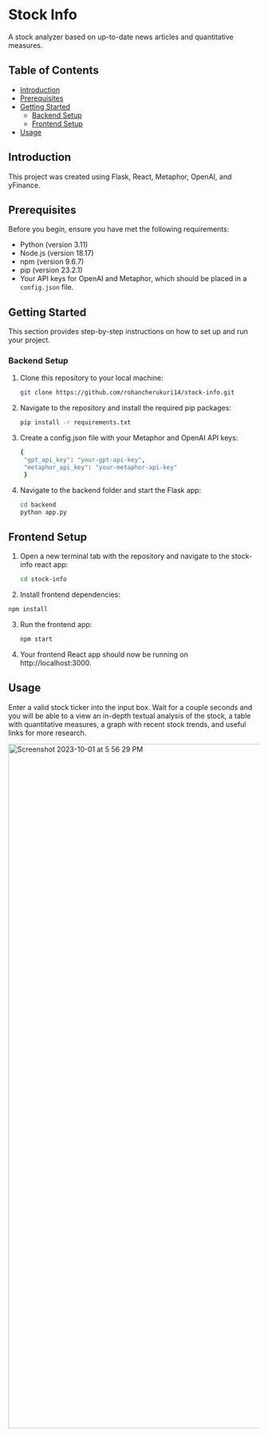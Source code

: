 # Stock Info

A stock analyzer based on up-to-date news articles and quantitative measures.

## Table of Contents

- [Introduction](#introduction)
- [Prerequisites](#prerequisites)
- [Getting Started](#getting-started)
  - [Backend Setup](#backend-setup)
  - [Frontend Setup](#frontend-setup)
- [Usage](#usage)

## Introduction

This project was created using Flask, React, Metaphor, OpenAI, and yFinance. 

## Prerequisites

Before you begin, ensure you have met the following requirements:

- Python (version 3.11)
- Node.js (version 18.17)
- npm (version 9.6.7)
- pip (version 23.2.1)
- Your API keys for OpenAI and Metaphor, which should be placed in a `config.json` file.

## Getting Started

This section provides step-by-step instructions on how to set up and run your project.

### Backend Setup

1. Clone this repository to your local machine:

   ```bash
   git clone https://github.com/rohancherukuri14/stock-info.git
   ```
2. Navigate to the repository and install the required pip packages:
   ```bash
   pip install -r requirements.txt
   ```
3. Create a config.json file with your Metaphor and OpenAI API keys:
   ```bash
   {
    "gpt_api_key": "your-gpt-api-key",
    "metaphor_api_key": "your-metaphor-api-key"
    }
   ```
4. Navigate to the backend folder and start the Flask app:
   ```bash
   cd backend
   python app.py
   ```

## Frontend Setup
1. Open a new terminal tab with the repository and navigate to the stock-info react app:
   ```bash
   cd stock-info
   ```
2. Install frontend dependencies:
  ```bash
  npm install
  ```
3. Run the frontend app:
   ```bash
   npm start
   ```
4. Your frontend React app should now be running on http://localhost:3000.

## Usage

Enter a valid stock ticker into the input box. Wait for a couple seconds and you will be able to a view an in-depth textual analysis of the stock, a table with quantitative measures, a graph with recent stock trends, and useful links for more research.



<img width="1371" alt="Screenshot 2023-10-01 at 5 56 29 PM" src="https://github.com/rohancherukuri14/stock-info/assets/8194491/898d5967-a81b-49e2-9080-e7b1c5b36d53">
